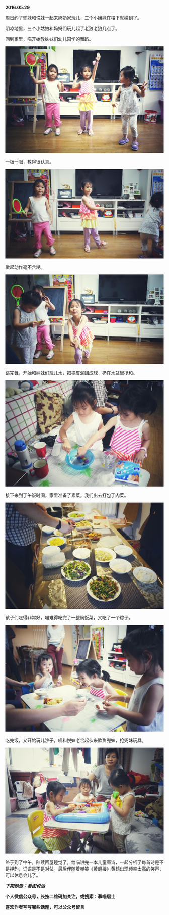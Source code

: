 
          
            
**2016.05.29**

周日约了兜妹和悦妹一起来奶奶家玩儿，三个小姐妹在楼下就碰到了。

阴凉地里，三个小姑娘和妈妈们玩儿起了老狼老狼几点了。

回到家里，喵开始教妹妹们幼儿园学的舞蹈。



![](img/51001-593ee3291cb9bc82.JPG)




一板一眼，教得很认真。




![](img/51001-8a9eb299728164c6.JPG)




做起动作毫不含糊。




![](img/51001-30eaf67a9cdc59af.JPG)




跳完舞，开始和妹妹们玩儿水，把橡皮泥团成球，扔在水盆里搅和。




![](img/51001-5b4687fce5c63430.JPG)




接下来到了午饭时间，家里准备了素菜，我们出去打包了肉菜。




![](img/51001-755d5512c5c791bc.JPG)




孩子们吃得非常好，喵难得吃完了一整碗饭菜，又吃了一个粽子。




![](img/51001-2e6f6d3393e4662e.JPG)




吃完饭，又开始玩儿沙子，喵和悦妹老合起伙来欺负兜妹，抢兜妹玩具。




![](img/51001-7b886258bcbbcfbc.JPG)




终于到了中午，陆续回屋睡觉了，给喵讲完一本儿童唐诗，一起分析了每首诗是不是押韵，词语是不是对仗。最后伴随着嘲笑《黄鹤楼》黄鹤出现频率太高的笑声，可以休息会儿了。


***下期预告：看图说话***


**个人微信公众号，长按二维码加关注，或搜索：摹喵居士**

**喜欢作者写写哪些话题，可以公众号留言**




          
        